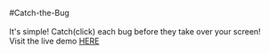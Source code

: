 #Catch-the-Bug
<br>
<br>
It's simple! Catch(click) each bug before they take over your screen!
<br>
Visit the live demo <a href="https://catch-the-fly.netlify.app/">HERE</a>
